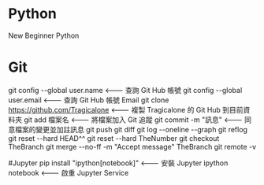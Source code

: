 # Python
New Beginner Python

# Git
git config --global user.name            <--- 查詢 Git Hub 帳號
git config --global user.email           <--- 查詢 Git Hub 帳號 Email
git clone https://github.com/Tragicalone <--- 複製 Tragicalone 的 Git Hub 到目前資料夾
git add 檔案名                            <--- 將檔案加入 Git 追蹤
git commit -m "訊息"                      <--- 同意檔案的變更並加註訊息 
git push
git diff
git log --oneline --graph
git reflog
git reset --hard HEAD^^
git reset --hard TheNumber
git checkout TheBranch
git merge --no-ff -m "Accept message" TheBranch
git remote -v

#Jupyter
pip install "ipython[notebook]"   <--- 安裝 Jupyter
ipython notebook                  <--- 啟重 Jupyter Service
